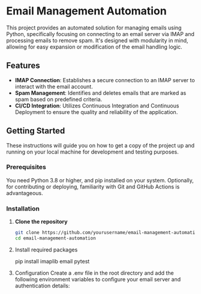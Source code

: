 # Email Management Automation

This project provides an automated solution for managing emails using Python, specifically focusing on connecting to an email server via IMAP and processing emails to remove spam. It's designed with modularity in mind, allowing for easy expansion or modification of the email handling logic.

## Features

- **IMAP Connection**: Establishes a secure connection to an IMAP server to interact with the email account.
- **Spam Management**: Identifies and deletes emails that are marked as spam based on predefined criteria.
- **CI/CD Integration**: Utilizes Continuous Integration and Continuous Deployment to ensure the quality and reliability of the application.

## Getting Started

These instructions will guide you on how to get a copy of the project up and running on your local machine for development and testing purposes.

### Prerequisites

You need Python 3.8 or higher, and pip installed on your system. Optionally, for contributing or deploying, familiarity with Git and GitHub Actions is advantageous.

### Installation

1. **Clone the repository**
   ```bash
   git clone https://github.com/yourusername/email-management-automation.git
   cd email-management-automation

2. Install required packages

   pip install imaplib email pytest

3. Configuration
Create a .env file in the root directory and add the following environment variables to configure your email server and authentication details:
